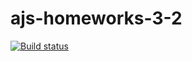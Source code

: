 # ajs-homeworks-3-2
[![Build status](https://ci.appveyor.com/api/projects/status/njux6b01i4rb9c49?svg=true)](https://ci.appveyor.com/project/AsotikovAnton/ajs-homeworks-3-2)
